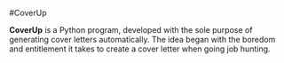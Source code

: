 #CoverUp

**CoverUp** is a Python program, developed with the sole purpose of generating cover letters automatically.
The idea began with the boredom and entitlement it takes to create a cover letter when going job hunting.

